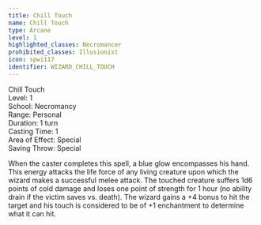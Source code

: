```yaml
---
title: Chill Touch
name: Chill Touch
type: Arcane
level: 1
highlighted_classes: Necromancer
prohibited_classes: Illusionist
icon: spwi117
identifier: WIZARD_CHILL_TOUCH
---
```

Chill Touch  
Level: 1  
School: Necromancy  
Range: Personal  
Duration: 1 turn  
Casting Time: 1  
Area of Effect: Special  
Saving Throw: Special  
  
When the caster completes this spell, a blue glow encompasses his hand. This energy attacks the life force of any living creature upon which the wizard makes a successful melee attack. The touched creature suffers 1d6 points of cold damage and loses one point of strength for 1 hour (no ability drain if the victim saves vs. death). The wizard gains a +4 bonus to hit the target and his touch is considered to be of +1 enchantment to determine what it can hit.  

